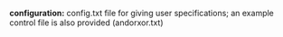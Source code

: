 **configuration:** config.txt file for giving user specifications; an example control file is also provided (andorxor.txt)
